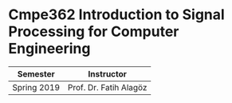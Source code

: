 # Cmpe362 Introduction to Signal Processing for Computer Engineering
| Semester | Instructor |
| --- | --- |
| Spring 2019 | Prof. Dr. Fatih Alagöz |
